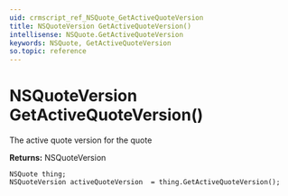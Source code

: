 ```yaml
---
uid: crmscript_ref_NSQuote_GetActiveQuoteVersion
title: NSQuoteVersion GetActiveQuoteVersion()
intellisense: NSQuote.GetActiveQuoteVersion
keywords: NSQuote, GetActiveQuoteVersion
so.topic: reference
---
```


# NSQuoteVersion GetActiveQuoteVersion()

The active quote version for the quote

**Returns:** NSQuoteVersion

```crmscript
NSQuote thing;
NSQuoteVersion activeQuoteVersion  = thing.GetActiveQuoteVersion();
```

